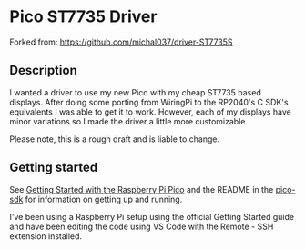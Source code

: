 # Pico ST7735 Driver
Forked from: https://github.com/michal037/driver-ST7735S

## Description
I wanted a driver to use my new Pico with my cheap ST7735 based displays.  After doing some porting from WiringPi to the RP2040's C SDK's equivalents I was able to get it to work.  However, each of my displays have minor variations so I made the driver a little more customizable.

Please note, this is a rough draft and is liable to change.  

## Getting started

See [Getting Started with the Raspberry Pi Pico](https://rptl.io/pico-get-started) and the README in the [pico-sdk](https://github.com/raspberrypi/pico-sdk) for information
on getting up and running.

I've been using a Raspberry Pi setup using the official Getting Started guide and have been editing the code using VS Code with the Remote - SSH extension installed.  

